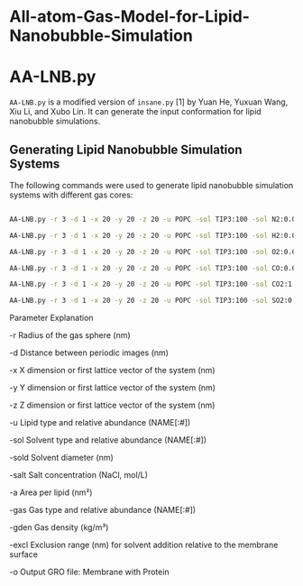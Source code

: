 # All-atom-Gas-Model-for-Lipid-Nanobubble-Simulation

# AA-LNB.py

`AA-LNB.py` is a modified version of `insane.py` [1] by Yuan He, Yuxuan Wang, Xiu Li, and Xubo Lin. It can generate the input conformation for lipid nanobubble simulations.

## Generating Lipid Nanobubble Simulation Systems

The following commands were used to generate lipid nanobubble simulation systems with different gas cores:

```sh

AA-LNB.py -r 3 -d 1 -x 20 -y 20 -z 20 -u POPC -sol TIP3:100 -sol N2:0.06 -sold 0.27 -salt 0.15 -a 1.2 -gas N2 -o N2-LNB.gro -gden 250 -excl 0.5

AA-LNB.py -r 3 -d 1 -x 20 -y 20 -z 20 -u POPC -sol TIP3:100 -sol H2:0.06 -sold 0.27 -salt 0.15 -a 1.2 -gas H2 -o H2-LNB.gro -gden 18 -excl 0.5

AA-LNB.py -r 3 -d 1 -x 20 -y 20 -z 20 -u POPC -sol TIP3:100 -sol O2:0.06 -sold 0.27 -salt 0.15 -a 1.2 -gas O2 -o O2-LNB.gro -gden 290 -excl 0.5

AA-LNB.py -r 3 -d 1 -x 20 -y 20 -z 20 -u POPC -sol TIP3:100 -sol CO:0.06 -sold 0.27 -salt 0.15 -a 1.2 -gas CO -o CO-LNB.gro -gden 220 -excl 0.5

AA-LNB.py -r 3 -d 1 -x 20 -y 20 -z 20 -u POPC -sol TIP3:100 -sol CO2:1.3 -sold 0.26 -salt 0.15 -a 1.2 -gas CO2 -o CO2-LNB.gro -gden 520 -excl 0.5

AA-LNB.py -r 3 -d 1 -x 20 -y 20 -z 20 -u POPC -sol TIP3:100 -sol SO2:0.4 -sold 0.26 -salt 0.15 -a 1.2 -gas SO2 -o SO2-LNB.gro -gden 570 -excl 0.5
```

Parameter Explanation

-r Radius of the gas sphere (nm)

-d Distance between periodic images (nm)

-x X dimension or first lattice vector of the system (nm)

-y Y dimension or first lattice vector of the system (nm)

-z Z dimension or first lattice vector of the system (nm)

-u Lipid type and relative abundance (NAME[:#])

-sol Solvent type and relative abundance (NAME[:#])

-sold Solvent diameter (nm)

-salt Salt concentration (NaCl, mol/L)

-a Area per lipid (nm²)

-gas Gas type and relative abundance (NAME[:#])

-gden Gas density (kg/m³)

-excl Exclusion range (nm) for solvent addition relative to the membrane surface

-o Output GRO file: Membrane with Protein

